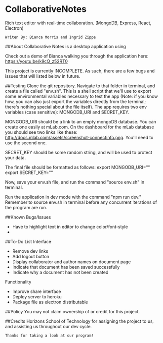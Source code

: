 # CollaborativeNotes
Rich text editor with real-time collaboration. (MongoDB, Express, React, Electron)
```
Writen By: Bianca Morris and Ingrid Zippe
```

##About
Collaborative Notes is a desktop application using 

Check out a demo of Bianca walking you through the application here: https://youtu.be/k9cQ_z52RT0

This project is currently INCOMPLETE. As such, there are a few bugs and issues that will listed below in future. 

##Testing
Clone the git repository. Navigate to that folder in terminal, and create a file called "env.sh". This is a shell script that we'll use to 
export some environmental variables necessary to test the app (Note: if you know how, you can also just export the variables directly from
the terminal; there's nothing special about the file itself). The app requires two env variables (case sensitive): MONGODB_URI and 
SECRET_KEY.

MONGODB_URI should be a link to an empty mongoDB database. You can create one easily at mLab.com. On the dashboard for the mLab database
you should see two links like these: http://docs.mlab.com/assets/screenshot-connectinfo.png. You'll need to use the second one.

SECRET_KEY should be some random string, and will be used to protect your data.

The final file should be formatted as follows:
export MONGODB_URI="<my-uri-here>"
export SECRET_KEY="<my-key-here>"

Now, save your env.sh file, and run the command "source env.sh" in terminal.

Run the application in dev mode with the command "npm run dev." Remember to source env.sh in terminal before any concurrent iterations of 
the program are run.

##Known Bugs/Issues
- Have to highlight text in editor to change color/font-style
- 

##To-Do List
Interface
- Remove dev links
- Add logout button
- Display collaborator and author names on document page
- Indicate that document has been saved successfully
- Indicate why a document has not been created

Functionality
- Improve share interface
- Deploy server to heroku
- Package file as electron distributable

##Policy
You may not claim ownership of or credit for this project.

##Credits
Horizons School of Technology for assigning the project to us, and assisting us throughout our dev cycle.

```
Thanks for taking a look at our program!
```
